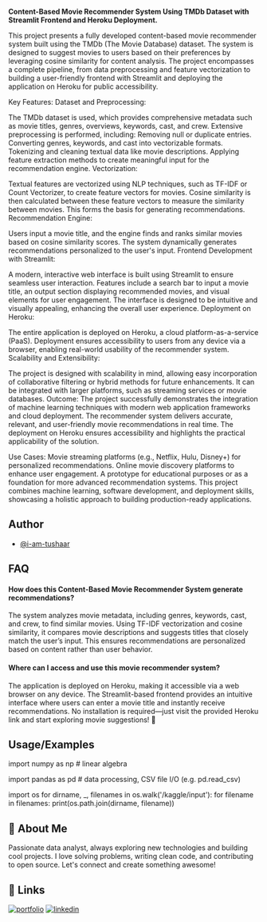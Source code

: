 
**Content-Based Movie Recommender System Using TMDb Dataset with Streamlit Frontend and Heroku Deployment.**

This project presents a fully developed content-based movie recommender system built using the TMDb (The Movie Database) dataset. The system is designed to suggest movies to users based on their preferences by leveraging cosine similarity for content analysis. The project encompasses a complete pipeline, from data preprocessing and feature vectorization to building a user-friendly frontend with Streamlit and deploying the application on Heroku for public accessibility.

Key Features: Dataset and Preprocessing:

The TMDb dataset is used, which provides comprehensive metadata such as movie titles, genres, overviews, keywords, cast, and crew. Extensive preprocessing is performed, including: Removing null or duplicate entries. Converting genres, keywords, and cast into vectorizable formats. Tokenizing and cleaning textual data like movie descriptions. Applying feature extraction methods to create meaningful input for the recommendation engine. Vectorization:

Textual features are vectorized using NLP techniques, such as TF-IDF or Count Vectorizer, to create feature vectors for movies. Cosine similarity is then calculated between these feature vectors to measure the similarity between movies. This forms the basis for generating recommendations. Recommendation Engine:

Users input a movie title, and the engine finds and ranks similar movies based on cosine similarity scores. The system dynamically generates recommendations personalized to the user's input. Frontend Development with Streamlit:

A modern, interactive web interface is built using Streamlit to ensure seamless user interaction. Features include a search bar to input a movie title, an output section displaying recommended movies, and visual elements for user engagement. The interface is designed to be intuitive and visually appealing, enhancing the overall user experience. Deployment on Heroku:

The entire application is deployed on Heroku, a cloud platform-as-a-service (PaaS). Deployment ensures accessibility to users from any device via a browser, enabling real-world usability of the recommender system. Scalability and Extensibility:

The project is designed with scalability in mind, allowing easy incorporation of collaborative filtering or hybrid methods for future enhancements. It can be integrated with larger platforms, such as streaming services or movie databases. Outcome: The project successfully demonstrates the integration of machine learning techniques with modern web application frameworks and cloud deployment. The recommender system delivers accurate, relevant, and user-friendly movie recommendations in real time. The deployment on Heroku ensures accessibility and highlights the practical applicability of the solution.

Use Cases: Movie streaming platforms (e.g., Netflix, Hulu, Disney+) for personalized recommendations. Online movie discovery platforms to enhance user engagement. A prototype for educational purposes or as a foundation for more advanced recommendation systems. This project combines machine learning, software development, and deployment skills, showcasing a holistic approach to building production-ready applications.


## Author

- [@i-am-tushaar](https://github.com/https://github.com/i-am-tushaar)


## FAQ

#### How does this Content-Based Movie Recommender System generate recommendations?

The system analyzes movie metadata, including genres, keywords, cast, and crew, to find similar movies. Using TF-IDF vectorization and cosine similarity, it compares movie descriptions and suggests titles that closely match the user’s input. This ensures recommendations are personalized based on content rather than user behavior.

#### Where can I access and use this movie recommender system?

The application is deployed on Heroku, making it accessible via a web browser on any device. The Streamlit-based frontend provides an intuitive interface where users can enter a movie title and instantly receive recommendations. No installation is required—just visit the provided Heroku link and start exploring movie suggestions! 🚀


## Usage/Examples


import numpy as np # linear algebra 

import pandas as pd # data processing, CSV file I/O (e.g. pd.read_csv)


import os
for dirname, _, filenames in os.walk('/kaggle/input'):
    for filename in filenames:
        print(os.path.join(dirname, filename))

## 🚀 About Me
Passionate data analyst, always exploring new technologies and building cool projects. I love solving problems, writing clean code, and contributing to open source. Let's connect and create something awesome!

## 🔗 Links
[![portfolio](https://img.shields.io/badge/my_portfolio-000?style=for-the-badge&logo=ko-fi&logoColor=white)](https://i-am-tushaar.github.io/Portfolio-Website/)
[![linkedin](https://img.shields.io/badge/linkedin-0A66C2?style=for-the-badge&logo=linkedin&logoColor=white)](https://www.linkedin.com/in/tushar-choudhary-401b1a262/)

